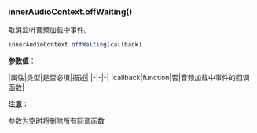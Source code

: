 ### innerAudioContext.offWaiting()

取消监听音频加载中事件。

```js
innerAudioContext.offWaiting(callback)
```

**参数值**：

|属性|类型|是否必填|描述|
|-|-|-|
|callback|function|否|音频加载中事件的回调函数|

**注意**：

参数为空时将删除所有回调函数
